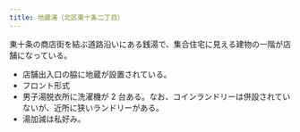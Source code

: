 ```yaml
---
title: 地蔵湯（北区東十条二丁目）
---
```


東十条の商店街を結ぶ道路沿いにある銭湯で、集合住宅に見える建物の一階が店舗になっている。

* 店舗出入口の脇に地蔵が設置されている。
* フロント形式
* 男子湯脱衣所に洗濯機が 2 台ある。なお、コインランドリーは併設されていないが、近所に狭いランドリーがある。
* 湯加減は私好み。
